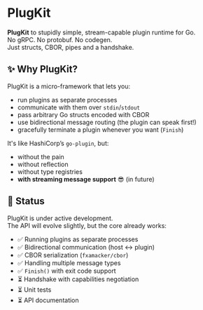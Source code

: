 # PlugKit

**PlugKit** to stupidly simple, stream-capable plugin runtime for Go.  
No gRPC. No protobuf. No codegen.  
Just structs, CBOR, pipes and a handshake.

## ✨ Why PlugKit?

PlugKit is a micro-framework that lets you:

- run plugins as separate processes
- communicate with them over `stdin`/`stdout`
- pass arbitrary Go structs encoded with CBOR
- use bidirectional message routing (the plugin can speak first!)
- gracefully terminate a plugin whenever you want (`Finish`)

It's like HashiCorp’s `go-plugin`, but:
- without the pain
- without reflection
- without type registries
- **with streaming message support** 😎 (in future)

## 🧪 Status

PlugKit is under active development.   
The API will evolve slightly, but the core already works:

- ✅ Running plugins as separate processes
- ✅ Bidirectional communication (host <-> plugin)
- ✅ CBOR serialization (`fxamacker/cbor`)
- ✅ Handling multiple message types
- ✅ `Finish()` with exit code support
- ⏳ Handshake with capabilities negotiation
- ⏳ Unit tests
- ⏳ API documentation  


